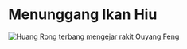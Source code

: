 # Menunggang Ikan Hiu

[![Huang Rong terbang mengejar rakit Ouyang Feng](images/huang-rong-terbang.jpg)](https://youtube.com/clip/UgkxOiST-RohYVfnGh_har-WgaNhIEjYquIX)

